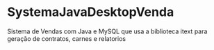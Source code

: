 # SystemaJavaDesktopVenda
Sistema de Vendas com Java e MySQL que usa a biblioteca itext para geração de contratos, carnes e relatorios

